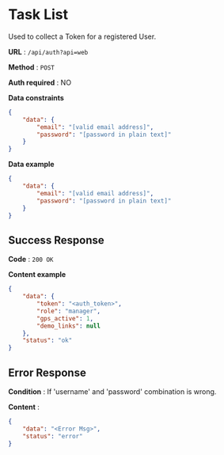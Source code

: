 # Task List

Used to collect a Token for a registered User.

**URL** : `/api/auth?api=web`

**Method** : `POST`

**Auth required** : NO

**Data constraints**

```json
{
    "data": {
        "email": "[valid email address]",
        "password": "[password in plain text]"
    }
}

```

**Data example**

```json
{
    "data": {
        "email": "[valid email address]",
        "password": "[password in plain text]"
    }
}
```

## Success Response

**Code** : `200 OK`

**Content example**

```json
{
    "data": {
        "token": "<auth_token>",
        "role": "manager",
        "gps_active": 1,
        "demo_links": null
    },
    "status": "ok"
}
```

## Error Response

**Condition** : If 'username' and 'password' combination is wrong.

**Content** :

```json
{
    "data": "<Error Msg>",
    "status": "error"
}
```